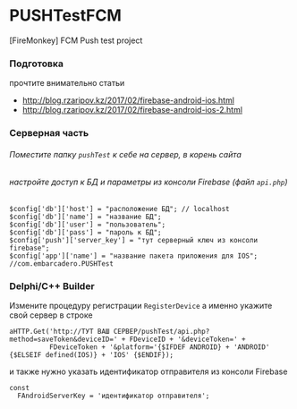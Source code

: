 # PUSHTestFCM
[FireMonkey] FCM Push test project

### Подготовка
прочтите внимательно статьи 
* http://blog.rzaripov.kz/2017/02/firebase-android-ios.html
* http://blog.rzaripov.kz/2017/02/firebase-android-ios-2.html

### Серверная часть
###### Поместите папку `pushTest` к себе на сервер, в корень сайта
###### настройте доступ к БД и параметры из консоли Firebase (файл `api.php`)

```
$config['db']['host'] = "расположение БД"; // localhost
$config['db']['name'] = "название БД";
$config['db']['user'] = "пользователь";
$config['db']['pass'] = "пароль к БД"; 
$config['push']['server_key'] = "тут серверный ключ из консоли firebase";
$config['app']['name'] = "название пакета приложения для IOS"; //com.embarcadero.PUSHTest
```

### Delphi/C++ Builder
Измените процедуру регистрации `RegisterDevice` а именно укажите свой сервер в строке
```
aHTTP.Get('http://ТУТ ВАШ СЕРВЕР/pushTest/api.php?method=saveToken&deviceID=' + FDeviceID + '&deviceToken=' +
          FDeviceToken + '&platform='{$IFDEF ANDROID} + 'ANDROID' {$ELSEIF defined(IOS)} + 'IOS' {$ENDIF});
```
и также нужно указать идентификатор отправителя из консоли Firebase
```
const
  FAndroidServerKey = 'идентификатор отправителя';
```


